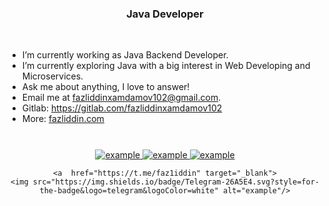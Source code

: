 <h3 font-size="20" align="center">Java Developer</h3>

  <br> 

- I’m currently working as Java Backend Developer.
- I’m currently exploring Java with a big interest in Web Developing and Microservices. 
- Ask me about anything, I love to answer!
- Email me at [fazliddinxamdamov102@gmail.com](fazliddinxadamov102@gmail.com).
- Gitlab: https://gitlab.com/fazliddinxamdamov102
- More: <a href = "https://www.fazliddin.com"> fazliddin.com </a>
  
<br/>

<div style="margin-top:10px" align="center">
  <div>
    <a  href="https://dev.to/fazliddinxamdamov" target="_blank">
      <img src="https://img.shields.io/badge/DEV.to-0A0A0A.svg?style=for-the-badge&logo=devdotto&logoColor=white" alt="example"/>
    </a>
    <a  href="https://www.linkedin.com/in/fazliddin-xamdamov" target="_blank">
      <img src="https://img.shields.io/badge/Linked%20In-0A66C2.svg?style=for-the-badge&logo=linkedin&logoColor=white" alt="example"/>
    </a>
    <a href="https://www.facebook.com/fazliddin.xamdamov.96" target="_blank">
      <img src="https://img.shields.io/badge/facebook-blue.svg?style=for-the-badge&logo=facebook&logoColor=white" alt="example"/>
    </a>
    
    <a  href="https://t.me/faz1iddin" target="_blank">
    <img src="https://img.shields.io/badge/Telegram-26A5E4.svg?style=for-the-badge&logo=telegram&logoColor=white" alt="example"/>
  </a>
  </div>
 
<!--   <div>
    <a href="https://www.hackerrank.com/fxamdamov3" target="_blank">
      <img src="https://img.shields.io/badge/Hackerrank-00EA64.svg?style=for-the-badge&logo=hackerrank&logoColor=black" alt="example"/>
    </a>
    <a href="https://leetcode.com/fazliddinxamdamov" target="_blank">
      <img src="https://img.shields.io/badge/LeetCode-FFA116.svg?style=for-the-badge&logo=leetcode&logoColor=black" alt="example"/>
    </a>
  </div> -->
<!--    <div>
  <a href="https://www.facebook.com/fazliddin.xamdamov.96" target="_blank">
      <img src="https://img.shields.io/badge/facebook-blue.svg?style=for-the-badge&logo=facebook&logoColor=white" alt="example"/>
    </a> 
  </div> -->
  
</div>

<br/>

<!-- <p align="center">
  <a  href="https://t.me/faz1iddin" target="_blank">
    <img src="https://img.shields.io/badge/Telegram-26A5E4.svg?style=for-the-badge&logo=telegram&logoColor=white" alt="example"/>
  </a>
</p> -->
